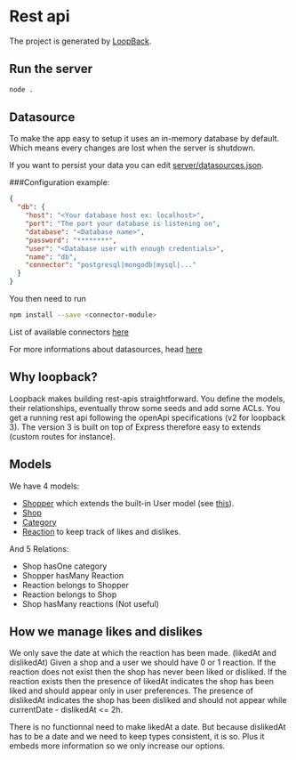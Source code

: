 # Rest api

The project is generated by [LoopBack](http://loopback.io).

## Run the server

```bash
node .
```

## Datasource

To make the app easy to setup it uses an in-memory database by default. Which means every changes are lost when the server is shutdown.

If you want to persist your data you can edit [server/datasources.json](server/datasources.json).

###Configuration example:

```json
{
  "db": {
    "host": "<Your database host ex: localhost>",
    "port": "The port your database is listening on",
    "database": "<Database name>",
    "password": "********",
    "user": "<Database user with enough credentials>",
    "name": "db",
    "connector": "postgresql|mongodb|mysql|..."
  }
}
```
You then need to run
```bash
npm install --save <connector-module>
```
List of available connectors [here](https://loopback.io/doc/en/lb3/Database-connectors.html)

For more informations about datasources, head [here](https://loopback.io/doc/en/lb3/Defining-data-sources.html)

## Why loopback?

Loopback makes building rest-apis straightforward.
You define the models, their relationships, eventually throw some seeds and add some ACLs.
You get a running rest api following the openApi specifications (v2 for loopback 3).
The version 3 is built on top of Express therefore easy to extends (custom routes for instance).

## Models

We have 4 models:
* [Shopper](common/models/shopper.json) which extends the built-in User model (see [this](https://github.com/bigari/shops-nearby/commit/6c6041e428d47ab93f63bbaa5986f83f32ddc6d6)).
* [Shop](common/models/shop.json)
* [Category](common/models/category.json)
* [Reaction](common/models/reaction.json) to keep track of likes and dislikes.

And 5 Relations:

* Shop hasOne category
* Shopper hasMany Reaction
* Reaction belongs to Shopper
* Reaction belongs to Shop
* Shop hasMany reactions (Not useful)

## How we manage likes and dislikes

We only save the date at which the reaction has been made. (likedAt and dislikedAt)
Given a shop and a user we should have 0 or 1 reaction.
If the reaction does not exist then the shop has never been liked or disliked.
If the reaction exists then the presence of likedAt indicates the shop has been liked and should appear only in user preferences.
The presence of dislikedAt indicates the shop has been disliked and should not appear while currentDate - dislikedAt <= 2h.

There is no functionnal need to make likedAt a date. But because dislikedAt has to be a date and we need to keep types consistent, it is so. Plus it embeds more information so we only increase our options.